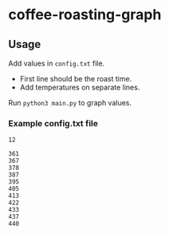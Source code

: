# coffee-roasting-graph

## Usage

Add values in `config.txt` file.

- First line should be the roast time.
- Add temperatures on separate lines.

Run `python3 main.py` to graph values.

### Example config.txt file

```
12

361
367
378
387
395
405
413
422
433
437
440
```
